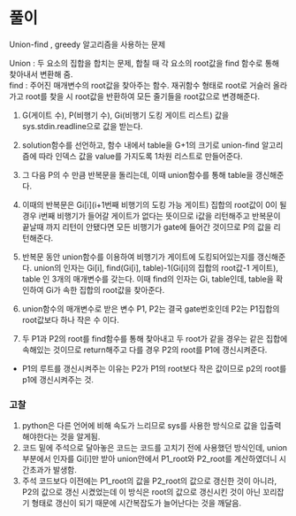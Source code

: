 # 풀이

Union-find , greedy 알고리즘을 사용하는 문제

Union : 두 요소의 집합을 합치는 문제, 합칠 때 각 요소의 root값을 find 함수로 통해 찾아내서 변환해 줌.<br>
find : 주어진 매개변수의 root값을 찾아주는 함수. 
재귀함수 형태로 root로 거슬러 올라가고 root를 찾을 시 root값을 반환하여 모든 줄기들을 root값으로 변경해준다.

1. G(게이트 수), P(비행기 수), Gi(비행기 도킹 게이트 리스트) 값을 sys.stdin.readline으로 값을 받는다.
2. solution함수를 선언하고, 함수 내에서 table을 G+1의 크기로 union-find 알고리즘에 따라 인덱스 값을 value를 가지도록 1차원 리스트로 만들어준다.
3. 그 다음 P의 수 만큼 반복문을 돌리는데, 이때 union함수를 통해 table을 갱신해준다.
4. 이때의 반복문은 Gi[i](i+1번째 비행기의 도킹 가능 게이트) 집합의 root값이 0이 될 경우 i번째 비행기가 들어갈 게이트가 없다는 뜻이므로 i값을 리턴해주고
    반복문이 끝날때 까지 리턴이 안됐다면 모든 비행기가 gate에 들어간 것이므로 P의 값을 리턴해준다.
5. 반복문 동안 union함수를 이용하여 비행기가 게이트에 도킹되어있는지를 갱신해준다.
    union의 인자는 Gi[i], find(Gi[i], table)-1(Gi[i]의 집합의 root값-1 게이트), table 인 3개의 매개변수를 갖는다.
    이때 find의 인자는 Gi, table인데, table을 확인하여 Gi가 속한 집합의 root값을 찾아준다.

6. union함수의 매개변수로 받은 변수 P1, P2는 결국 gate번호인데 P2는 P1집합의 root값보다 하나 작은 수 이다.
7. 두 P1과 P2의 root를 find함수를 통해 찾아내고 두 root가 같을 경우는 같은 집합에 속해있는 것이므로 return해주고 다를 경우 P2의 root를 P1에 갱신시켜준다.
- P1의 루트를 갱신시켜주는 이유는 P2가 P1의 root보다 작은 값이므로 p2의 root를 p1에 갱신시켜주는 것.


### 고찰
1. python은 다른 언어에 비해 속도가 느리므로 sys를 사용한 방식으로 값을 입출력해야한다는 것을 알게됨.
2. 코드 밑에 주석으로 달아놓은 코드는 코드를 고치기 전에 사용했던 방식인데, union 부분에서 인자를 Gi[i]만 받아 union안에서 P1_root와 P2_root를 계산하였더니 시간초과가 발생함.
3. 주석 코드보다 이전에는 P1_root의 값을 P2_root의 값으로 갱신한 것이 아니라, P2의 값으로 갱신 시켰었는데 이 방식은 root의 값으로 갱신시킨 것이 아닌 꼬리잡기 형태로 갱신이 되기 때문에 시간복잡도가 늘어난다는 것을 깨달음.

